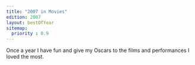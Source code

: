```yaml
---
title: "2007 in Movies"
edition: 2007
layout: bestOfYear
sitemap:
  priority : 0.9
---
```

Once a year I have fun and give my Oscars to the films and performances I loved the most.